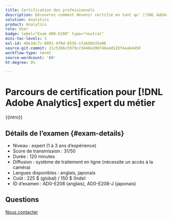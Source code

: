 ```yaml
---
title: Certification des professionnels
description: Découvrez comment devenir certifié en tant qu' [!DNL Adobe Analytics] expert du métier
solution: Analytics
product: Analytics
role: User
badge: label="Exam AD0-E208" type="neutral"
mini-toc-levels: 1
exl-id: 48e3dc7c-0801-4f6d-853b-1fab9bb35e06
source-git-commit: 21c5386c5979cc9446e206f49a4d128f4aab4450
workflow-type: tm+mt
source-wordcount: '60'
ht-degree: 0%

---
```


# Parcours de certification pour [!DNL Adobe Analytics] expert du métier

{{intro}}

## Détails de l’examen {#exam-details}

* Niveau : expert (1 à 3 ans d’expérience)
* Score de transmission : 31/50
* Durée : 120 minutes
* Diffusion : système de traitement en ligne (nécessite un accès à la caméra)
* Langues disponibles : anglais, japonais
* Coût : 225 $ (global) / 150 $ (Inde)
* ID d’examen : AD0-E208 (anglais), AD0-E208-J (japonais)

## Questions

[Nous contacter](mailto:certif@adobe.com)